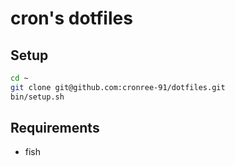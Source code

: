 # cron's dotfiles

## Setup
```sh
cd ~
git clone git@github.com:cronree-91/dotfiles.git
bin/setup.sh
```

## Requirements
- fish